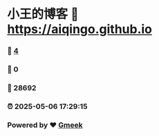 # 小王的博客 :link: https://aiqingo.github.io 
### :page_facing_up: [4](https://aiqingo.github.io/tag.html) 
### :speech_balloon: 0 
### :hibiscus: 28692 
### :alarm_clock: 2025-05-06 17:29:15 
### Powered by :heart: [Gmeek](https://github.com/Meekdai/Gmeek)
